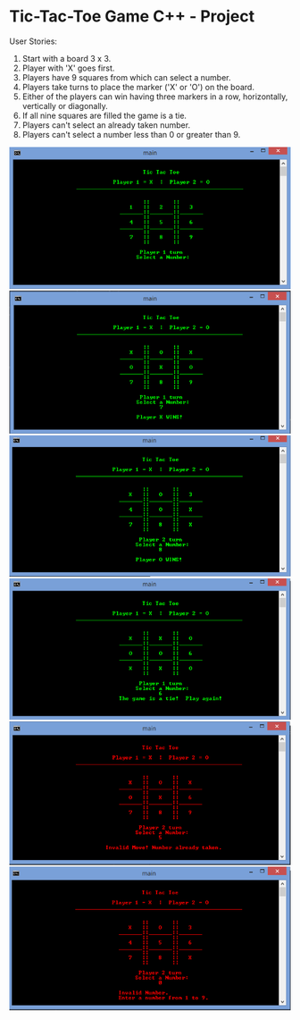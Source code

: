 # Tic-Tac-Toe Game C++ - Project

User Stories:

1. Start with a board 3 x 3.
2. Player with 'X' goes first.
3. Players have 9 squares from which can select a number.
4. Players take turns to place the marker ('X' or 'O') on the board.
4. Either of the players can win having three markers in a row, horizontally, vertically or diagonally.
5. If all nine squares are filled the game is a tie.
5. Players can't select an already taken number.
6. Players can't select a number less than 0 or greater than 9.


![alt text](https://raw.githubusercontent.com/yemz/TicTacToe/master/images/TicTacToe1.png)
![alt text](https://raw.githubusercontent.com/yemz/TicTacToe/master/images/TicTacToe3.png)
![alt text](https://raw.githubusercontent.com/yemz/TicTacToe/master/images/TicTacToe5.png)
![alt text](https://raw.githubusercontent.com/yemz/TicTacToe/master/images/TicTacToe6.png)
![alt text](https://raw.githubusercontent.com/yemz/TicTacToe/master/images/TicTacToe2.png)
![alt text](https://raw.githubusercontent.com/yemz/TicTacToe/master/images/TicTacToe4.png)
